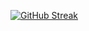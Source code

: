 [![GitHub Streak](https://streak-stats.demolab.com?user=ferreiraashi&theme=dark-minimalist&hide_border=true&exclude_days=Sun%2CSat)](https://git.io/streak-stats)



<!--START_SECTION:waka-->
<!--END_SECTION:waka-->
